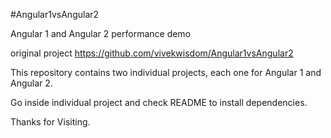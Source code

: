 #Angular1vsAngular2

Angular 1 and Angular 2  performance demo

original project https://github.com/vivekwisdom/Angular1vsAngular2


This repository contains two individual projects, each one for Angular 1 and Angular 2.

Go inside individual project and check README to install dependencies.

Thanks for Visiting.
